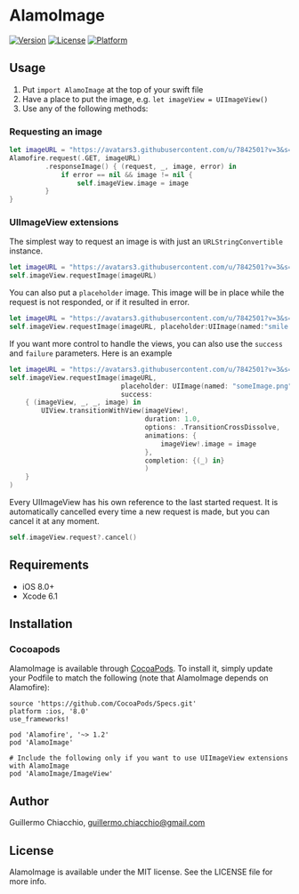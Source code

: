 # AlamoImage

[![Version](https://img.shields.io/cocoapods/v/AlamoImage.svg?style=flat)](http://cocoapods.org/pods/AlamoImage)
[![License](https://img.shields.io/cocoapods/l/AlamoImage.svg?style=flat)](http://cocoapods.org/pods/AlamoImage)
[![Platform](https://img.shields.io/cocoapods/p/AlamoImage.svg?style=flat)](http://cocoapods.org/pods/AlamoImage)

## Usage

1. Put `import AlamoImage` at the top of your swift file
2. Have a place to put the image, e.g. `let imageView = UIImageView()`
3. Use any of the following methods:

### Requesting an image 
```swift
let imageURL = "https://avatars3.githubusercontent.com/u/7842501?v=3&s=40"
Alamofire.request(.GET, imageURL)
         .responseImage() { (request, _, image, error) in
             if error == nil && image != nil {
                 self.imageView.image = image
         }
}  
```

### UIImageView extensions

The simplest way to request an image is with just an `URLStringConvertible` instance.

```swift
let imageURL = "https://avatars3.githubusercontent.com/u/7842501?v=3&s=40"
self.imageView.requestImage(imageURL)
```

You can also put a `placeholder` image. This image will be in place while the request is not responded, or if it resulted in error.

```swift
let imageURL = "https://avatars3.githubusercontent.com/u/7842501?v=3&s=40"
self.imageView.requestImage(imageURL, placeholder:UIImage(named:"smile.png"))
```

If you want more control to handle the views, you can also use the `success` and `failure` parameters. Here is an example

```swift
let imageURL = "https://avatars3.githubusercontent.com/u/7842501?v=3&s=40"
self.imageView.requestImage(imageURL, 
                            placeholder: UIImage(named: "someImage.png"), 
                            success: 
    { (imageView, _, _, image) in
        UIView.transitionWithView(imageView!, 
                                  duration: 1.0, 
                                  options: .TransitionCrossDissolve, 
                                  animations: {
                                      imageView!.image = image
                                  }, 
                                  completion: {(_) in}
                                  )   
    }
)
```

Every UIImageView has his own reference to the last started request. It is automatically cancelled every time a new request is made, but you can cancel it at any moment.

```swift
self.imageView.request?.cancel()
```

## Requirements

- iOS 8.0+
- Xcode 6.1

## Installation

### Cocoapods

AlamoImage is available through [CocoaPods](http://cocoapods.org). To install
it, simply update your Podfile to match the following (note that AlamoImage depends on Alamofire):

```
source 'https://github.com/CocoaPods/Specs.git'
platform :ios, '8.0'
use_frameworks!

pod 'Alamofire', '~> 1.2'
pod 'AlamoImage'

# Include the following only if you want to use UIImageView extensions with AlamoImage
pod 'AlamoImage/ImageView'
```

## Author

Guillermo Chiacchio, guillermo.chiacchio@gmail.com

## License

AlamoImage is available under the MIT license. See the LICENSE file for more info.
